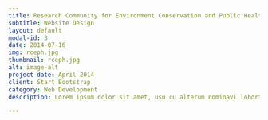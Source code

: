 ```yaml
---
title: Research Community for Environment Conservation and Public Health
subtitle: Website Design
layout: default
modal-id: 3
date: 2014-07-16
img: rceph.jpg
thumbnail: rceph.jpg
alt: image-alt
project-date: April 2014
client: Start Bootstrap
category: Web Development
description: Lorem ipsum dolor sit amet, usu cu alterum nominavi lobortis. At duo novum diceret. Tantas apeirian vix et, usu sanctus postulant inciderint ut, populo diceret necessitatibus in vim. Cu eum dicam feugiat noluisse.

---
```

